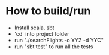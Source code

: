 # How to build/run
- Install scala, sbt
- 'cd' into project folder
- run "./searchFlights -o YYZ -d YYC"
- run "sbt test" to run all the tests

